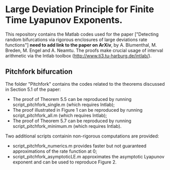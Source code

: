 # Large Deviation Principle for Finite Time Lyapunov Exponents.

This repository contains the Matlab codes used for the paper ["Detecting random bifurcations via rigorous enclosures of large
deviations rate functions"] **need to add link to the paper on ArXiv**, by A. Blumenthal, M. Breden, M. Engel and A. Neamtu. The proofs make crucial usage of
interval arithmetic via the Intlab toolbox (http://www.ti3.tu-harburg.de/intlab/).

## Pitchfork bifurcation

The folder "Pitchfork" contains the codes related to the theorems discussed in Section 5.1 of the paper:
- The proof of Theorem 5.5 can be reproduced by running script_pitchfork_single.m (which requires Intlab);
- The proof illustrated in Figure 1 can be reproduced by running script_pitchfork_all.m (which requires Intlab);
- The proof of Theorem 5.7 can be reproduced by running script_pitchfork_minimum.m (which requires Intlab).
  
Two additional scripts containin non-rigorous computations are provided:
- script_pitchfork_numerics.m provides faster but not guaranteed approximations of the rate function at 0;
- script_pitchfork_asymptoticLE.m approximates the asymptotic Lyapunov exponent and can be used to reproduce Figure 2.

